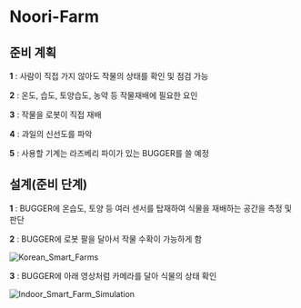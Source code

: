 # Noori-Farm

## **준비 계획**

**1** : 사람이 직접 가지 않아도 작물의 상태를 확인 및 점검 가능 

**2** : 온도, 습도, 토양습도, 농약 등 작물재배에 필요한 요인 

**3** : 작물을 로봇이 직접 재배 

**4** : 과일의 신선도를 파악 

**5** : 사용할 기계는 라즈베리 파이가 있는 BUGGER를 쓸 예정

## **설계(준비 단계)**

**1** : BUGGER에 온습도, 토양 등 여러 센서를 탑재하여 식물을 재배하는 공간을 측정 및 판단

**2** : BUGGER에 로봇 팔을 달아서 작물 수확이 가능하게 함

![Korean_Smart_Farms](https://github.com/Sungmyunghoon/smart-farm/assets/112747810/fbefc312-41aa-4c39-a9f9-5423f3635b62)

**3** : BUGGER에 아래 영상처럼 카메라를 달아 식물의 상태 확인

![Indoor_Smart_Farm_Simulation](https://github.com/Sungmyunghoon/smart-farm/assets/112747810/04d3a9df-456d-4b59-8238-97d4922313df)

